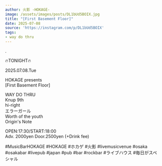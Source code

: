```yaml
---
author: 火影 -HOKAGE-
image: /assets/images/posts/DL1bUd5BOIX.jpg
title: "[First Basement Floor]"
date: 2025-07-08
source: 'https://instagram.com/p/DL1bUd5BOIX'
tags:
- way do thru
---
```

.

🔥TONIGHT🔥

2025.07.08.Tue 

HOKAGE presents<br>
[First Basement Floor]

WAY DO THRU<br>
Knup 9th<br>
hi-right<br>
エラーガール<br>
Worth of the youth<br>
Origin's Note

OPEN:17:30/START:18:00<br>
Adv. 2000yen Door.2500yen (+Drink fee)

#MusicBarHOKAGE #HOKAGE #ホカゲ #火影 #livemusicvenue #osaka #osakabar #livepub #japan #pub #bar #rockbar #ライブハウス #毎日がスペシャル